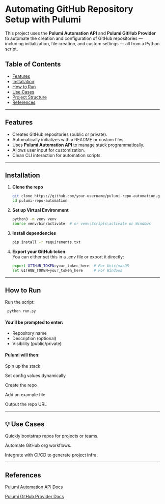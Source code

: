 # Automating GitHub Repository Setup with Pulumi

This project uses the **Pulumi Automation API** and **Pulumi GitHub Provider** to automate the creation and configuration of GitHub repositories — including initialization, file creation, and custom settings — all from a Python script.

## Table of Contents

- [Features](#-features)
- [Installation](#️-installation)
- [How to Run](#-how-to-run)
- [Use Cases](#-use-cases)
- [Project Structure](#-project-structure)
- [References](#-references)

---

## Features

- Creates GitHub repositories (public or private).
- Automatically initializes with a README or custom files.
- Uses **Pulumi Automation API** to manage stack programmatically.
- Allows user input for customization.
- Clean CLI interaction for automation scripts.

---

## Installation

1. **Clone the repo**
   ```bash
   git clone https://github.com/your-username/pulumi-repo-automation.git
   cd pulumi-repo-automation
2. **Set up Virtual Environment**
   ```bash
   python3 -m venv venv
   source venv/bin/activate  # or venv\Scripts\activate on Windows
3. **Install dependencies**
   ```bash
   pip install -r requirements.txt   
4. **Export your GitHub token**  
   You can either set this in a .env file or export it directly:
   ```bash
   export GITHUB_TOKEN=your_token_here  # For Unix/macOS
   set GITHUB_TOKEN=your_token_here     # For Windows
----
## How to Run
Run the script:
   ```bash
    python run.py  
   ```
#### You’ll be prompted to enter:  
- Repository name  
- Description (optional)  
- Visibility (public/private)  

#### Pulumi will then:

Spin up the stack

Set config values dynamically

Create the repo

Add an example file

Output the repo URL  

---
## 💡 Use Cases
Quickly bootstrap repos for projects or teams.

Automate GitHub org workflows.

Integrate with CI/CD to generate project infra.

---
## References
[Pulumi Automation API Docs](https://www.pulumi.com/docs/iac/using-pulumi/automation-api/) 

[Pulumi GitHub Provider Docs](https://www.pulumi.com/registry/packages/github/)

